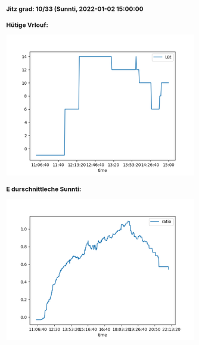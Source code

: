 ### Jitz grad: 10/33 (Sunnti, 2022-01-02 15:00:00

### Hütige Vrlouf:
![Graph](Today.png)

### E durschnittleche Sunnti:
![Graph](Sunnti.png)